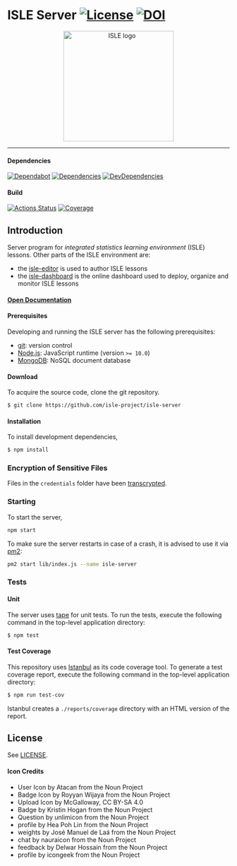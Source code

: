 # ISLE Server [![License][license-image]][license-url] [![DOI][doi-image]][doi-url]

<div class="image" align="center">
    <img width="250" height="auto" src="https://raw.githubusercontent.com/isle-project/www/master/images/isle_icon_transparent.png" alt="ISLE logo">
    <br>
</div>

---

#### Dependencies

[![Dependabot][dependabot-image]][dependabot-url]
[![Dependencies][dependencies-image]][dependencies-url]
[![DevDependencies][dev-dependencies-image]][dev-dependencies-url]

#### Build

[![Actions Status][actions-image]][actions-url]
[![Coverage][coverage-image]][coverage-url]

## Introduction

Server program for *integrated statistics learning environment* (ISLE) lessons. Other parts of the ISLE environment are: 

-   the [isle-editor][isle-editor] is used to author ISLE lessons
-   the [isle-dashboard][isle-dashboard] is the online dashboard used to deploy, organize and monitor ISLE lessons

#### [Open Documentation][docs]

#### Prerequisites

Developing and running the ISLE server has the following prerequisites:

* [git][git]: version control
* [Node.js][node-js]: JavaScript runtime (version `>= 10.0`)
* [MongoDB][mongodb]: NoSQL document database

#### Download

To acquire the source code, clone the git repository.

``` bash
$ git clone https://github.com/isle-project/isle-server
```

#### Installation

To install development dependencies,

``` bash
$ npm install
```

### Encryption of Sensitive Files

Files in the `credentials` folder have been [transcrypted][transcrypt]. 

### Starting

To start the server,

``` bash
npm start 
```

To make sure the server restarts in case of a crash, it is advised to use it via [pm2][pm2]: 

``` bash
pm2 start lib/index.js --name isle-server
```

### Tests

#### Unit

The server uses [tape][tape] for unit tests. To run the tests, execute the following command in the top-level application directory:

``` bash
$ npm test
```

#### Test Coverage

This repository uses [Istanbul][istanbul] as its code coverage tool. To generate a test coverage report, execute the following command in the top-level application directory:

```bash
$ npm run test-cov
```

Istanbul creates a `./reports/coverage` directory with an HTML version of the report.

## License

See [LICENSE][license-url].

#### Icon Credits

- User Icon by Atacan from the Noun Project
- Badge Icon by Royyan Wijaya from the Noun Project
- Upload Icon by McGalloway, CC BY-SA 4.0
- Badge by Kristin Hogan from the Noun Project
- Question by unlimicon from the Noun Project
- profile by Hea Poh Lin from the Noun Project
- weights by José Manuel de Laá from the Noun Project
- chat by nauraicon from the Noun Project
- feedback by Delwar Hossain from the Noun Project
- profile by icongeek from the Noun Project

[git]: http://git-scm.com/
[node-js]: https://nodejs.org/en/
[mongodb]: https://mongodb.com

[license-url]: https://raw.githubusercontent.com/isle-project/isle-server/master/LICENSE
[license-image]: https://img.shields.io/badge/license-APGL-blue.svg

[dependabot-image]: https://badgen.net/dependabot/isle-project/isle-server?icon=dependabot
[dependabot-url]: https://dependabot.com/

[dependencies-image]: https://img.shields.io/david/isle-project/isle-server.svg
[dependencies-url]: https://david-dm.org/isle-project/isle-server/master

[dev-dependencies-image]: https://img.shields.io/david/dev/isle-project/isle-server.svg
[dev-dependencies-url]: https://david-dm.org/isle-project/isle-server/master?type=dev

[doi-image]: https://zenodo.org/badge/63765629.svg
[doi-url]: https://zenodo.org/badge/latestdoi/63765629

[coverage-image]: https://img.shields.io/codecov/c/github/isle-project/isle-server/master.svg
[coverage-url]: https://codecov.io/gh/isle-project/isle-server

[actions-image]: https://github.com/isle-project/isle-server/workflows/NodeCI/badge.svg
[actions-url]: https://github.com/isle-project/isle-server/actions

[transcrypt]: https://github.com/elasticdog/transcrypt

[docs]: http://isledocs.com/
[isle-dashboard]: https://github.com/isle-project/isle-dashboard
[isle-editor]: https://github.com/isle-project/isle-editor

[pm2]: https://github.com/Unitech/pm2

[tape]: https://github.com/substack/tape
[istanbul]: https://github.com/gotwarlost/istanbul
